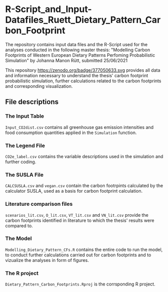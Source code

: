 # R-Script_and_Input-Datafiles_Ruett_Dietary_Pattern_Carbon_Footprint
The repository contains input data files and the R-Script used for the analyses conducted in the following master thesis:
"Modelling Carbon Footprints of Western European Dietary Patterns Perfoming Probabilistic Simulation" by Johanna Manon Rütt, submitted 25/06/2021

This repository https://zenodo.org/badge/377050633.svg provides all data and information necessary to understand the thesis' carbon footprint probabilistic simulation, further calculations related to the carbon footprints and corresponding visualization.  

## File descriptions

### The Input Table

 ```Input_CO2dist.csv``` contains all greenhouse gas emission intensities and food consumption quantities applied in the ```Simulation``` function.

### The Legend File

```CO2e_label.csv``` contains the variable descriptions used in the simulation and further coding.

### The SUSLA File
```CALCSUSLA.csv``` and ```vegan.csv``` contain the carbon footrpints calculated by the calculator SUSLA, used as a basis for carbon footprint calculation. 

### Literature comparison files

```scenarios_lit.csv```, ```O_lit.csv```, ```VT_lit.csv``` and ```VN_lit.csv``` provide the carbon footprints identified in literature to which the thesis' results were compared to.

### The Model

```Modelling_Dietary_Pattern_CFs.R``` contains the entire code to run the model, to conduct further calculations carried out for carbon footprints and to vizualize the analyses in form of figures.  

### The R project

```Dietary_Pattern_Carbon_Footprints.Rproj``` is the corrsponding R project.


